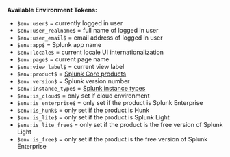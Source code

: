 <strong>Available Environment Tokens:</strong>

+ `$env:user$` = currently logged in user
+ `$env:user_realname$` = full name of logged in user
+ `$env:user_email$` = email address of logged in user
+ `$env:app$` = Splunk app name
+ `$env:locale$` = current locale UI internationalization
+ `$env:page$` = current page name 
+ `$env:view_label$` = current view label
+ `$env:product$` = [Splunk Core products](http://www.splunk.com/en_us/products.html)
+ `$env:version$` = Splunk  version number
+ `$env:instance_type$` = [Splunk instance types](http://docs.splunk.com/Documentation/Splunk/latest/Updating/Aboutdeploymentserver)
+ `$env:is_cloud$` = only set if cloud environment
+ `$env:is_enterprise$` = only set if the product is Splunk Enterprise
+ `$env:is_hunk$` = only set if the product is Hunk
+ `$env:is_lite$` = only set if the product is Splunk Light
+ `$env:is_lite_free$` = only set if the product is the free version of Splunk Light
+ `$env:is_free$` = only set if the product is the free version of Splunk Enterprise